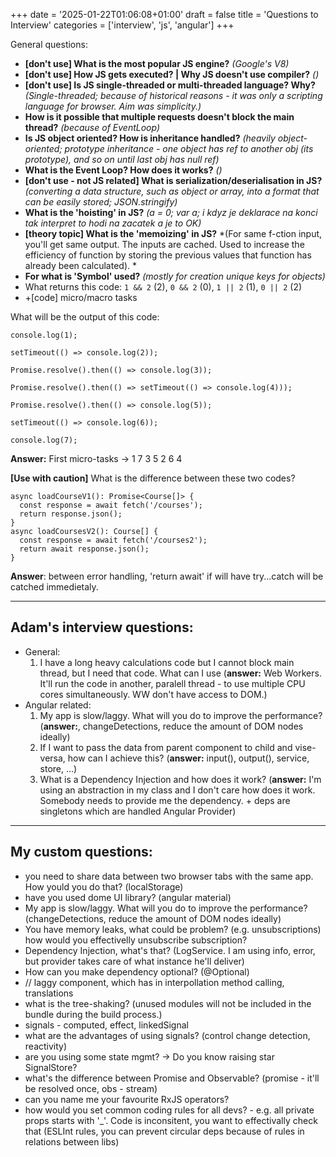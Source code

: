 +++
date = '2025-01-22T01:06:08+01:00'
draft = false
title = 'Questions to Interview'
categories = ['interview', 'js', 'angular']
+++

General questions:
* **[don't use] What is the most popular JS engine?** *(Google's V8)*
* **[don't use] How JS gets executed? | Why JS doesn't use compiler?** *()*
* **[don't use] Is JS single-threaded or multi-threaded language? Why?** *(Single-threaded; because of historical reasons - it was only a scripting language for browser. Aim was simplicity.)*
* **How is it possible that multiple requests doesn't block the main thread?** *(because of EventLoop)*
* **Is JS object oriented? How is inheritance handled?** *(heavily object-oriented; prototype inheritance - one object has ref to another obj (its prototype), and so on until last obj has null ref)*
* **What is the Event Loop? How does it works?** *()*
* **[don't use - not JS related] What is serialization/deserialisation in JS?** *(converting a data structure, such as object or array, into a format that can be easily stored; JSON.stringify)*
* **What is the 'hoisting' in JS?** *(a = 0; var a; i kdyz je deklarace na konci tak interpret to hodi na zacatek a je to OK)*
* **[theory topic] What is the 'memoizing' in JS?** *(For same f-ction input, you'll get same output. The inputs are cached. Used to increase the efficiency of function by storing the previous values that function has already been calculated). *
* **For what is 'Symbol' used?** *(mostly for creation unique keys for objects)*
* What returns this code: ``1 && 2`` (2), ``0 && 2`` (0), ``1 || 2`` (1), ``0 || 2`` (2)
* +[code] micro/macro tasks

What will be the output of this code:
```
console.log(1);

setTimeout(() => console.log(2));

Promise.resolve().then(() => console.log(3));

Promise.resolve().then(() => setTimeout(() => console.log(4)));

Promise.resolve().then(() => console.log(5));

setTimeout(() => console.log(6));

console.log(7);
```
**Answer:** First micro-tasks -> 1 7 3 5 2 6 4


**[Use with caution]** What is the difference between these two codes?
```
async loadCourseV1(): Promise<Course[]> {
  const response = await fetch('/courses');
  return response.json();
}
async loadCoursesV2(): Course[] {
  const response = await fetch('/courses2');
  return await response.json();
}
```
**Answer**: between error handling, 'return await' if will have try...catch will be catched immedietaly.

---
## Adam's interview questions:
* General:
    1. I have a long heavy calculations code but I cannot block main thread, but I need that code. What can I use (**answer:** Web Workers. It'll run the code in another, paralell thread - to use multiple CPU cores simultaneously. WW don't have access to DOM.)
* Angular related:
    1. My app is slow/laggy. What will you do to improve the performance? (**answer:**, changeDetections, reduce the amount of DOM nodes ideally) 
    2. If I want to pass the data from parent component to child and vise-versa, how can I achieve this? (**answer:** input(), output(), service, store, ...)
    2. What is a Dependency Injection and how does it work? (**answer:** I'm using an abstraction in my class and I don't care how does it work. Somebody needs to provide me the dependency. + deps are singletons which are handled Angular Provider)

---
## My custom questions:
* you need to share data between two browser tabs with the same app. How yould you do that? (localStorage)
* have you used dome UI library? (angular material)
* My app is slow/laggy. What will you do to improve the performance? (changeDetections, reduce the amount 
of DOM nodes ideally)
* You have memory leaks, what could be problem? (e.g. unsubscriptions) how would you effectivelly unsubscribe subscription?
* Dependency Injection, what's that? (LogService. I am using info, error, but provider takes care of what instance he'll deliver)
* How can you make dependency optional? (@Optional)
* // laggy component, which has in interpollation method calling, translations
* what is the tree-shaking? (unused modules will not be included in the bundle during the build process.)
* signals - computed, effect, linkedSignal
* what are the advantages of using signals? (control change detection, reactivity)
* are you using some state mgmt? -> Do you know raising star SignalStore?
* what's the difference between Promise and Observable? (promise - it'll be resolved once, obs - stream)
* can you name me your favourite RxJS operators?
* how would you set common coding rules for all devs? - e.g. all private props starts with '_'. Code is inconsitent, you want to effectivally check that (ESLInt rules, you can prevent circular deps because of rules in relations between libs)